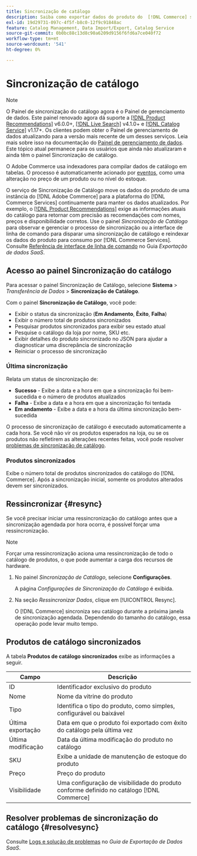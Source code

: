 ```yaml
---
title: Sincronização de catálogo
description: Saiba como exportar dados do produto do  [!DNL Commerce] servidor para o [!DNL Commerce Services].
exl-id: 19d29731-097c-4f5f-b8c0-12f9c91848ac
feature: Catalog Management, Data Import/Export, Catalog Service
source-git-commit: 0b0bc88c13d8c90a6209d9156f6fd6a7ce040f72
workflow-type: tm+mt
source-wordcount: '541'
ht-degree: 0%

---
```



# Sincronização de catálogo

>[!NOTE]
>
> O Painel de sincronização do catálogo agora é o Painel de gerenciamento de dados. Este painel renovado agora dá suporte a [[!DNL Product Recommendations]](../product-recommendations/guide-overview.md) v6.0.0+, [[!DNL Live Search]](../live-search/overview.md) v4.1.0+ e [[!DNL Catalog Service]](../catalog-service/overview.md) v1.17+. Os clientes podem obter o Painel de gerenciamento de dados atualizando para a versão mais recente de um desses serviços. Leia mais sobre isso na documentação do [Painel de gerenciamento de dados](https://experienceleague.adobe.com/docs/commerce-admin/systems/data-transfer/data-dashboard.html). Este tópico atual permanece para os usuários que ainda não atualizaram e ainda têm o painel Sincronização de catálogo.

O Adobe Commerce usa indexadores para compilar dados de catálogo em tabelas. O processo é automaticamente acionado por [eventos](https://experienceleague.adobe.com/docs/commerce-admin/systems/tools/index-management.html#events-that-trigger-full-reindexing), como uma alteração no preço de um produto ou no nível do estoque.

O serviço de Sincronização de Catálogo move os dados do produto de uma instância do [!DNL Adobe Commerce] para a plataforma do [!DNL Commerce Services] continuamente para manter os dados atualizados. Por exemplo, o [[!DNL Product Recommendations]](/help/product-recommendations/overview.md) exige as informações atuais do catálogo para retornar com precisão as recomendações com nomes, preços e disponibilidade corretos. Use o painel _Sincronização de Catálogo_ para observar e gerenciar o processo de sincronização ou a interface de linha de comando para disparar uma sincronização de catálogo e reindexar os dados do produto para consumo por [!DNL Commerce Services]. Consulte [Referência de interface de linha de comando](../data-export/data-export-cli-commands.md) no Guia _Exportação de dados SaaS_.

## Acesso ao painel Sincronização do catálogo

Para acessar o painel Sincronização de Catálogo, selecione **Sistema** > _Transferência de Dados_ > **Sincronização de Catálogo**.

Com o painel **Sincronização de Catálogo**, você pode:

- Exibir o status da sincronização (**Em Andamento**, **Êxito**, **Falha**)
- Exibir o número total de produtos sincronizados
- Pesquisar produtos sincronizados para exibir seu estado atual
- Pesquise o catálogo da loja por nome, SKU etc.
- Exibir detalhes do produto sincronizado no JSON para ajudar a diagnosticar uma discrepância de sincronização
- Reiniciar o processo de sincronização

### Última sincronização

Relata um status de sincronização de:

- **Sucesso** - Exibe a data e a hora em que a sincronização foi bem-sucedida e o número de produtos atualizados
- **Falha** - Exibe a data e a hora em que a sincronização foi tentada
- **Em andamento** - Exibe a data e a hora da última sincronização bem-sucedida

O processo de sincronização de catálogo é executado automaticamente a cada hora. Se você não vir os produtos esperados na loja, ou se os produtos não refletirem as alterações recentes feitas, você pode resolver [problemas de sincronização de catálogo](#resolvesync).

### Produtos sincronizados

Exibe o número total de produtos sincronizados do catálogo do [!DNL Commerce]. Após a sincronização inicial, somente os produtos alterados devem ser sincronizados.

## Ressincronizar {#resync}

Se você precisar iniciar uma ressincronização do catálogo antes que a sincronização agendada por hora ocorra, é possível forçar uma ressincronização.

>[!NOTE]
>
> Forçar uma ressincronização aciona uma ressincronização de todo o catálogo de produtos, o que pode aumentar a carga dos recursos de hardware.

1. No painel _Sincronização de Catálogo_, selecione **Configurações**.

   A página _Configurações de Sincronização do Catálogo_ é exibida.

1. Na seção _Ressincronizar Dados_, clique em [!UICONTROL Resync].

   O [!DNL Commerce] sincroniza seu catálogo durante a próxima janela de sincronização agendada. Dependendo do tamanho do catálogo, essa operação pode levar muito tempo.

## Produtos de catálogo sincronizados

A tabela **Produtos de catálogo sincronizados** exibe as informações a seguir.

| Campo | Descrição |
|---|---|
| ID | Identificador exclusivo do produto |
| Nome | Nome da vitrine do produto |
| Tipo | Identifica o tipo do produto, como simples, configurável ou baixável |
| Última exportação | Data em que o produto foi exportado com êxito do catálogo pela última vez |
| Última modificação | Data da última modificação do produto no catálogo |
| SKU | Exibe a unidade de manutenção de estoque do produto |
| Preço | Preço do produto |
| Visibilidade | Uma configuração de visibilidade do produto conforme definido no catálogo [!DNL Commerce] |

## Resolver problemas de sincronização do catálogo {#resolvesync}

Consulte [Logs e solução de problemas](../data-export/troubleshooting-logging.md#troubleshooting) no _Guia de Exportação de Dados SaaS_.
